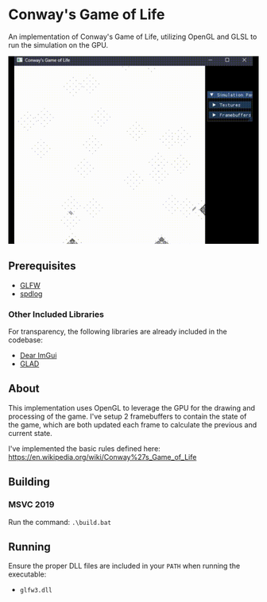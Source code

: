# Conway's Game of Life

An implementation of Conway's Game of Life, utilizing OpenGL and GLSL to run the
simulation on the GPU.

![Demonstration Video](./conway_optimized.gif)

## Prerequisites

- [GLFW](https://www.glfw.org/)
- [spdlog](https://github.com/gabime/spdlog)

### Other Included Libraries

For transparency, the following libraries are already included in the codebase:

- [Dear ImGui](https://github.com/ocornut/imgui)
- [GLAD](https://github.com/Dav1dde/glad)

## About

This implementation uses OpenGL to leverage the GPU for the drawing and processing
of the game. I've setup 2 framebuffers to contain the state of the game, which
are both updated each frame to calculate the previous and current state.

I've implemented the basic rules defined here: https://en.wikipedia.org/wiki/Conway%27s_Game_of_Life

## Building

### MSVC 2019

Run the command: `.\build.bat`

## Running

Ensure the proper DLL files are included in your `PATH` when running the executable:

- `glfw3.dll`
